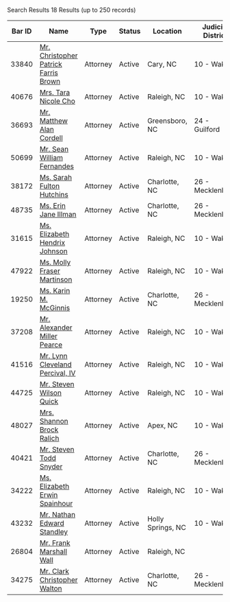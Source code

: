 Search Results 18 Results (up to 250 records)

| Bar ID | Name | Type | Status | Location | Judicial District |
| --- | --- | --- | --- | --- | --- |
| 33840 | [Mr. Christopher Patrick Farris Brown](https://portal.ncbar.gov/Verification/viewer.aspx?ID=33840) | Attorney | Active | Cary, NC | 10 - Wake |
| 40676 | [Mrs. Tara Nicole Cho](https://portal.ncbar.gov/Verification/viewer.aspx?ID=40676) | Attorney | Active | Raleigh, NC | 10 - Wake |
| 36693 | [Mr. Matthew Alan Cordell](https://portal.ncbar.gov/Verification/viewer.aspx?ID=36693) | Attorney | Active | Greensboro, NC | 24 - Guilford |
| 50699 | [Mr. Sean William Fernandes](https://portal.ncbar.gov/Verification/viewer.aspx?ID=50699) | Attorney | Active | Raleigh, NC | 10 - Wake |
| 38172 | [Ms. Sarah Fulton Hutchins](https://portal.ncbar.gov/Verification/viewer.aspx?ID=38172) | Attorney | Active | Charlotte, NC | 26 - Mecklenburg |
| 48735 | [Ms. Erin Jane Illman](https://portal.ncbar.gov/Verification/viewer.aspx?ID=48735) | Attorney | Active | Charlotte, NC | 26 - Mecklenburg |
| 31615 | [Ms. Elizabeth Hendrix Johnson](https://portal.ncbar.gov/Verification/viewer.aspx?ID=31615) | Attorney | Active | Raleigh, NC | 10 - Wake |
| 47922 | [Ms. Molly Fraser Martinson](https://portal.ncbar.gov/Verification/viewer.aspx?ID=47922) | Attorney | Active | Raleigh, NC | 10 - Wake |
| 19250 | [Ms. Karin M. McGinnis](https://portal.ncbar.gov/Verification/viewer.aspx?ID=19250) | Attorney | Active | Charlotte, NC | 26 - Mecklenburg |
| 37208 | [Mr. Alexander Miller Pearce](https://portal.ncbar.gov/Verification/viewer.aspx?ID=37208) | Attorney | Active | Raleigh, NC | 10 - Wake |
| 41516 | [Mr. Lynn Cleveland Percival, IV](https://portal.ncbar.gov/Verification/viewer.aspx?ID=41516) | Attorney | Active | Raleigh, NC | 10 - Wake |
| 44725 | [Mr. Steven Wilson Quick](https://portal.ncbar.gov/Verification/viewer.aspx?ID=44725) | Attorney | Active | Raleigh, NC | 10 - Wake |
| 48027 | [Mrs. Shannon Brock Ralich](https://portal.ncbar.gov/Verification/viewer.aspx?ID=48027) | Attorney | Active | Apex, NC | 10 - Wake |
| 40421 | [Mr. Steven Todd Snyder](https://portal.ncbar.gov/Verification/viewer.aspx?ID=40421) | Attorney | Active | Charlotte, NC | 26 - Mecklenburg |
| 34222 | [Ms. Elizabeth Erwin Spainhour](https://portal.ncbar.gov/Verification/viewer.aspx?ID=34222) | Attorney | Active | Raleigh, NC | 10 - Wake |
| 43232 | [Mr. Nathan Edward Standley](https://portal.ncbar.gov/Verification/viewer.aspx?ID=43232) | Attorney | Active | Holly Springs, NC | 10 - Wake |
| 26804 | [Mr. Frank Marshall Wall](https://portal.ncbar.gov/Verification/viewer.aspx?ID=26804) | Attorney | Active | Raleigh, NC |  |
| 34275 | [Mr. Clark Christopher Walton](https://portal.ncbar.gov/Verification/viewer.aspx?ID=34275) | Attorney | Active | Charlotte, NC | 26 - Mecklenburg |